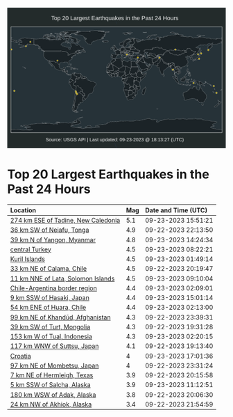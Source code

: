 ![Map](./map.png)

# Top 20 Largest Earthquakes in the Past 24 Hours

| Location | Mag | Date and Time (UTC) |
|:---|:---|:---|
| [274 km ESE of Tadine, New Caledonia](https://earthquake.usgs.gov/earthquakes/eventpage/us7000kxnj) | 5.1 | 09-23-2023 15:51:21 |
| [36 km SW of Neiafu, Tonga](https://earthquake.usgs.gov/earthquakes/eventpage/us7000kxjb) | 4.9 | 09-22-2023 22:13:50 |
| [39 km N of Yangon, Myanmar](https://earthquake.usgs.gov/earthquakes/eventpage/us7000kxn3) | 4.8 | 09-23-2023 14:24:34 |
| [central Turkey](https://earthquake.usgs.gov/earthquakes/eventpage/us7000kxls) | 4.5 | 09-23-2023 08:22:21 |
| [Kuril Islands](https://earthquake.usgs.gov/earthquakes/eventpage/us7000kxkh) | 4.5 | 09-23-2023 01:49:14 |
| [33 km NE of Calama, Chile](https://earthquake.usgs.gov/earthquakes/eventpage/us7000kxip) | 4.5 | 09-22-2023 20:19:47 |
| [11 km NNE of Lata, Solomon Islands](https://earthquake.usgs.gov/earthquakes/eventpage/us7000kxm3) | 4.5 | 09-23-2023 09:10:04 |
| [Chile-Argentina border region](https://earthquake.usgs.gov/earthquakes/eventpage/us7000kxkj) | 4.4 | 09-23-2023 02:09:01 |
| [9 km SSW of Hasaki, Japan](https://earthquake.usgs.gov/earthquakes/eventpage/us7000kxnb) | 4.4 | 09-23-2023 15:01:14 |
| [54 km ENE of Huara, Chile](https://earthquake.usgs.gov/earthquakes/eventpage/us7000kxkk) | 4.4 | 09-23-2023 02:13:00 |
| [99 km NE of Khandūd, Afghanistan](https://earthquake.usgs.gov/earthquakes/eventpage/us7000kxju) | 4.3 | 09-22-2023 23:39:31 |
| [39 km SW of Turt, Mongolia](https://earthquake.usgs.gov/earthquakes/eventpage/us7000kxi8) | 4.3 | 09-22-2023 19:31:28 |
| [153 km W of Tual, Indonesia](https://earthquake.usgs.gov/earthquakes/eventpage/us7000kxkl) | 4.3 | 09-23-2023 02:20:15 |
| [117 km WNW of Suttsu, Japan](https://earthquake.usgs.gov/earthquakes/eventpage/us7000kxi2) | 4.1 | 09-22-2023 19:13:40 |
| [Croatia](https://earthquake.usgs.gov/earthquakes/eventpage/us7000kxnx) | 4 | 09-23-2023 17:01:36 |
| [97 km NE of Mombetsu, Japan](https://earthquake.usgs.gov/earthquakes/eventpage/us7000kxjt) | 4 | 09-22-2023 23:31:24 |
| [7 km NE of Hermleigh, Texas](https://earthquake.usgs.gov/earthquakes/eventpage/tx2023spwx) | 3.9 | 09-22-2023 20:15:58 |
| [5 km SSW of Salcha, Alaska](https://earthquake.usgs.gov/earthquakes/eventpage/ak023c83krjp) | 3.9 | 09-23-2023 11:12:51 |
| [180 km WSW of Adak, Alaska](https://earthquake.usgs.gov/earthquakes/eventpage/ak023c6lczmt) | 3.8 | 09-22-2023 20:06:30 |
| [24 km NW of Akhiok, Alaska](https://earthquake.usgs.gov/earthquakes/eventpage/ak023c6m8rn0) | 3.4 | 09-22-2023 21:54:59 |

